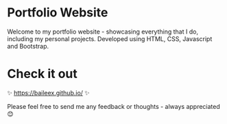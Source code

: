 # Portfolio Website

Welcome to my portfolio website - showcasing everything that I do, including my personal projects. Developed using HTML, CSS, Javascript and Bootstrap.

# Check it out

✨ https://baileex.github.io/ ✨

Please feel free to send me any feedback or thoughts - always appreciated 😊